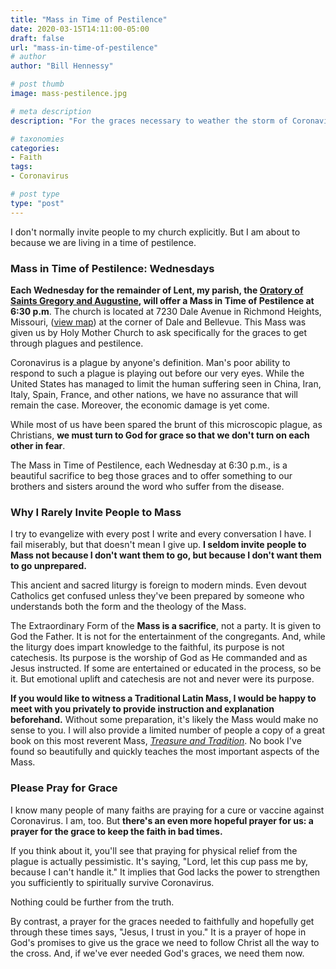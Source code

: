 ```yaml
---
title: "Mass in Time of Pestilence"
date: 2020-03-15T14:11:00-05:00
draft: false
url: "mass-in-time-of-pestilence"
# author
author: "Bill Hennessy"

# post thumb
image: mass-pestilence.jpg

# meta description
description: "For the graces necessary to weather the storm of Coronavirus turn to God."

# taxonomies
categories: 
- Faith
tags:
- Coronavirus

# post type
type: "post"
---
```


I don't normally invite people to my church explicitly. But I am about to because we are living in a time of pestilence. 

### Mass in Time of Pestilence: Wednesdays

**Each Wednesday for the remainder of Lent, my parish, the [Oratory of Saints Gregory and Augustine](https://stlouislatinmass.com), will offer a Mass in Time of Pestilence at 6:30 p.m**. The church is located at 7230 Dale Avenue in Richmond Heights, Missouri, ([view map](https://www.google.com/maps?ll=38.626956,-90.311857&z=14&t=m&hl=en&gl=US&mapclient=embed&q=7230+Dale+Ave+Richmond+Heights,+MO+63117)) at the corner of Dale and Bellevue. This Mass was given us by Holy Mother Church to ask specifically for the graces to get through plagues and pestilence. 

Coronavirus is a plague by anyone's definition. Man's poor ability to respond to such a plague is playing out before our very eyes. While the United States has managed to limit the human suffering seen in China, Iran, Italy, Spain, France, and other nations, we have no assurance that will remain the case. Moreover, the economic damage is yet come. 

While most of us have been spared the brunt of this microscopic plague, as Christians, **we must turn to God for grace so that we don't turn on each other in fear**. 

The Mass in Time of Pestilence, each Wednesday at 6:30 p.m., is a beautiful sacrifice to beg those graces and to offer something to our brothers and sisters around the word who suffer from the disease. 

### Why I Rarely Invite People to Mass

I try to evangelize with every post I write and every conversation I have. I fail miserably, but that doesn't mean I give up. **I seldom invite people to Mass not because I don't want them to go, but because I don't want them to go unprepared.** 

This ancient and sacred liturgy is foreign to modern minds. Even devout Catholics get confused unless they've been prepared by someone who understands both the form and the theology of the Mass.

The Extraordinary Form of the **Mass is a sacrifice**, not a party. It is given to God the Father. It is not for the entertainment of the congregants. And, while the liturgy does impart knowledge to the faithful, its purpose is not catechesis. Its purpose is the worship of God as He commanded and as Jesus instructed. If some are entertained or educated in the process, so be it. But emotional uplift and catechesis are not and never were its purpose. 

**If you would like to witness a Traditional Latin Mass, I would be happy to meet with you privately to provide instruction and explanation beforehand.** Without some preparation, it's likely the Mass would make no sense to you. I will also provide a limited number of people a copy of a great book on this most reverent Mass, [*Treasure and Tradition*](http://www.staugustineacademypress.com/treasure-and-tradition-the-ultimate-guide-to-the-latin-mass/). No book I've found so beautifully and quickly teaches the most important aspects of the Mass. 

### Please Pray for Grace

I know many people of many faiths are praying for a cure or vaccine against Coronavirus. I am, too. But **there's an even more hopeful prayer for us: a prayer for the grace to keep the faith in bad times.** 

If you think about it, you'll see that praying for physical relief from the plague is actually pessimistic. It's saying, "Lord, let this cup pass me by, because I can't handle it." It implies that God lacks the power to strengthen you sufficiently to spiritually survive Coronavirus. 

Nothing could be further from the truth.

By contrast, a prayer for the graces needed to faithfully and hopefully get through these times says, "Jesus, I trust in you." It is a prayer of hope in God's promises to give us the grace we need to follow Christ all the way to the cross. And, if we've ever needed God's graces, we need them now. 


